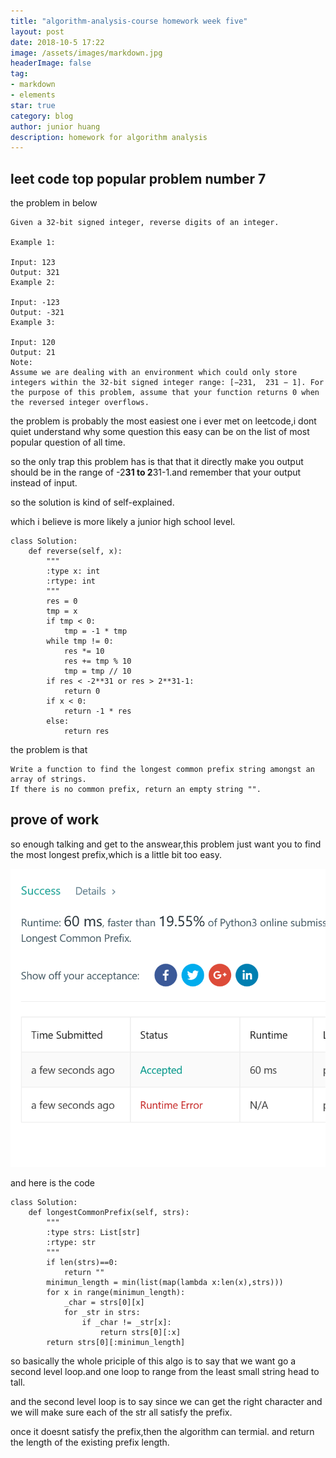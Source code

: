```yaml
---
title: "algorithm-analysis-course homework week five"
layout: post
date: 2018-10-5 17:22
image: /assets/images/markdown.jpg
headerImage: false
tag:
- markdown
- elements
star: true
category: blog
author: junior huang
description: homework for algorithm analysis
---
```

## leet code top popular problem number 7
the problem in below
```
Given a 32-bit signed integer, reverse digits of an integer.

Example 1:

Input: 123
Output: 321
Example 2:

Input: -123
Output: -321
Example 3:

Input: 120
Output: 21
Note:
Assume we are dealing with an environment which could only store integers within the 32-bit signed integer range: [−231,  231 − 1]. For the purpose of this problem, assume that your function returns 0 when the reversed integer overflows.
```

the problem is probably the most easiest one i ever met on leetcode,i dont quiet understand why some question this easy can be on the list of most popular question of all time.

so the only trap this problem has is that that it directly make you output should be in the range of -2**31 to 2**31-1.and remember that your output instead of input.

so the solution is kind of self-explained.

which i believe is more likely a junior high school level.

```
class Solution:
    def reverse(self, x):
        """
        :type x: int
        :rtype: int
        """
        res = 0 
        tmp = x
        if tmp < 0:
            tmp = -1 * tmp
        while tmp != 0:
            res *= 10
            res += tmp % 10
            tmp = tmp // 10
        if res < -2**31 or res > 2**31-1:
            return 0
        if x < 0:
            return -1 * res
        else:
            return res
```

the problem is that
```
Write a function to find the longest common prefix string amongst an array of strings.
If there is no common prefix, return an empty string "".
```

## prove of work

so enough talking and get to the answear,this problem just want you to find the most longest prefix,which is a little bit too easy.

![](./image/leetcode-week-14-2.png)

and here is the code
```
class Solution:
    def longestCommonPrefix(self, strs):
        """
        :type strs: List[str]
        :rtype: str
        """
        if len(strs)==0:
            return ""
        minimun_length = min(list(map(lambda x:len(x),strs)))
        for x in range(minimun_length):
            _char = strs[0][x]
            for _str in strs:
                if _char != _str[x]:
                    return strs[0][:x]
        return strs[0][:minimun_length]
```


so basically the whole priciple of this algo is to say that we want go a second level loop.and one loop to range from the least small string head to tall.

and the second level loop is to say since we can get the right character and we will make sure each of the str all satisfy the prefix.

once it doesnt satisfy the prefix,then the algorithm can termial.
and return the length of the existing prefix length.